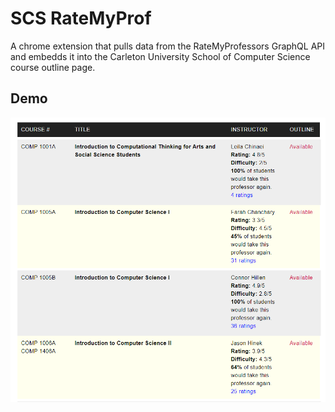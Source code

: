 # SCS RateMyProf

A chrome extension that pulls data from the RateMyProfessors GraphQL API and embedds it into the Carleton University School of Computer Science course outline page.

## Demo
![scsrmpdemo](images/SCSRMP.png)